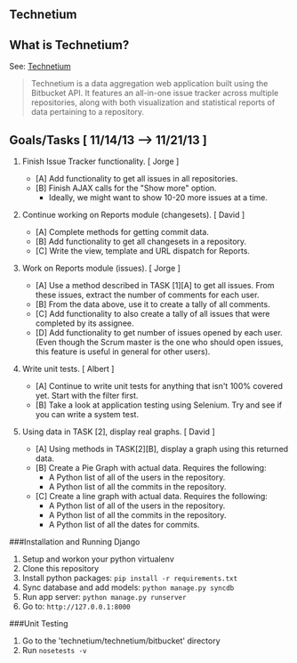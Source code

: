 Technetium
----------

## What is Technetium?


See: [Technetium](http://technetium.herokuapp.com/)

> Technetium is a data aggregation web application built using the Bitbucket API.
It features an all-in-one issue tracker across multiple repositories, along with
both visualization and statistical reports of data pertaining to a repository.

Goals/Tasks [ 11/14/13 --> 11/21/13 ]
-------------------------------------
1. Finish Issue Tracker functionality. [ Jorge ]
    
      - [A] Add functionality to get all issues in all repositories.
      - [B] Finish AJAX calls for the "Show more" option.
          - Ideally, we might want to show 10-20 more issues at a time.

2. Continue working on Reports module (changesets). [ David ]

      - [A] Complete methods for getting commit data.
      - [B] Add functionality to get all changesets in a repository.
      - [C] Write the view, template and URL dispatch for Reports.

3. Work on Reports module (issues). [ Jorge ]

      - [A] Use a method described in TASK [1][A] to get all issues.
            From these issues, extract the number of comments for 
            each user.
      - [B] From the data above, use it to create a tally of all comments.
      - [C] Add functionality to also create a tally of all issues that
            were completed by its assignee.
      - [D] Add functionality to get number of issues opened by each user.
            (Even though the Scrum master is the one who should open 
            issues, this feature is useful in general for other users).

4. Write unit tests. [ Albert ]

      - [A] Continue to write unit tests for anything that isn't 100% 
            covered yet. Start with the filter first.
      - [B] Take a look at application testing using Selenium. Try and see
            if you can write a system test.

5. Using data in TASK [2], display real graphs. [ David ]
      
      - [A] Using methods in TASK[2][B], display a graph using this returned
            data. 
      - [B] Create a Pie Graph with actual data. Requires the following:
          - A Python list of all of the users in the repository.
          - A Python list of all the commits in the repository.
      - [C] Create a line graph with actual data. Requires the following:
          - A Python list of all of the users in the repository.
          - A Python list of all the commits in the repository. 
          - A Python list of all the dates for commits.

###Installation and Running Django
1. Setup and workon your python virtualenv
2. Clone this repository
3. Install python packages: `pip install -r requirements.txt`
4. Sync database and add models: `python manage.py syncdb`
5. Run app server: `python manage.py runserver`
6. Go to: `http://127.0.0.1:8000`


###Unit Testing
1. Go to the 'technetium/technetium/bitbucket' directory
2. Run `nosetests -v`
